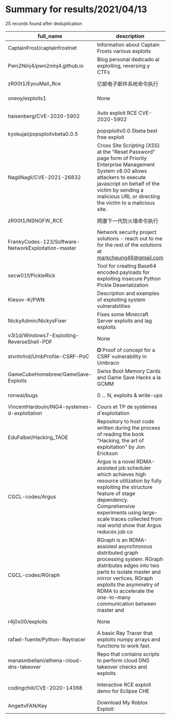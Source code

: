 
# Summary for results/2021/04/13
    
25 records found after deduplication

| full_name | description | html_url | matched_list | matched_count | pushed_at | size | stargazers_count | language | forks_count |
|-----------------------------------------------------|------------------------------------------------------------------------------------------------------------------------------------------------------------------------------------------------------------------------------------------------------------------|------------------------------------------------------------------------|-----------------------------|-----------------|---------------------------|--------|--------------------|-------------|---------------|
| CaptainFrost/captainfrostnet | Information about Captain Frosts various exploits | https://github.com/CaptainFrost/captainfrostnet | ['exploit'] | 1 | 2021-04-13 05:22:06+00:00 | 18 | 0 | | 0 |
| Pwn2Ninj4/pwn2ninj4.github.io | Blog personal dedicado al exploiting, reversing y CTFs | https://github.com/Pwn2Ninj4/pwn2ninj4.github.io | ['exploit'] | 1 | 2021-04-13 18:05:31+00:00 | 464 | 0 | JavaScript | 1 |
| zR00t1/EyouMail_Rce | 亿邮电子邮件系统命令执行 | https://github.com/zR00t1/EyouMail_Rce | ['rce'] | 1 | 2021-04-13 15:13:35+00:00 | 22 | 3 | | 1 |
| oneoy/exploits1 | None | https://github.com/oneoy/exploits1 | ['exploit'] | 1 | 2021-04-13 11:53:26+00:00 | 27 | 0 | JavaScript | 0 |
| haisenberg/CVE-2020-5902 | Auto exploit RCE CVE-2020-5902 | https://github.com/haisenberg/CVE-2020-5902 | ['cve-2', 'exploit', 'rce'] | 3 | 2021-04-13 21:13:23+00:00 | 6 | 1 | Shell | 0 |
| kyokujai/popsploitvbeta0.0.5 | popsploitv0.0.5beta best free exploit | https://github.com/kyokujai/popsploitvbeta0.0.5 | ['exploit'] | 1 | 2021-04-13 04:42:36+00:00 | 16093 | 0 | | 0 |
| NagliNagli/CVE-2021-26832 | Cross Site Scripting (XSS) at the "Reset Password" page form of Priority Enterprise Management System v8.00 allows attackers to execute javascript on behalf of the victim by sending a malicious URL or directing the victim to a malicious site. | https://github.com/NagliNagli/CVE-2021-26832 | ['cve-2'] | 1 | 2021-04-13 04:26:25+00:00 | 1 | 2 | | 0 |
| zR00t1/NSNGFW_RCE | 网康下一代防火墙命令执行 | https://github.com/zR00t1/NSNGFW_RCE | ['rce'] | 1 | 2021-04-13 03:13:07+00:00 | 23 | 10 | | 2 |
| FrankyCodes-123/Software-NetworkExploitation-master | Network security project solutions - reach out to me for the rest of the solutions at markcheung46@gmail.com | https://github.com/FrankyCodes-123/Software-NetworkExploitation-master | ['exploit'] | 1 | 2021-04-13 01:19:35+00:00 | 178 | 0 | C | 0 |
| secw01f/PickleRick | Tool for creating Base64 encoded payloads for exploiting insecure Python Pickle Deserialization | https://github.com/secw01f/PickleRick | ['exploit'] | 1 | 2021-04-13 00:40:15+00:00 | 186 | 1 | Python | 0 |
| Klesov-K/PWN | Description and examples of exploiting system vulnerabilities | https://github.com/Klesov-K/PWN | ['exploit'] | 1 | 2021-04-13 08:09:06+00:00 | 2983 | 0 | C | 0 |
| NickyAdmin/NickysFixer | Fixes some Minecraft Server exploits and lag exploits | https://github.com/NickyAdmin/NickysFixer | ['exploit'] | 1 | 2021-04-13 08:22:44+00:00 | 124 | 2 | Java | 1 |
| v3l1d/Windows7-Exploiting-ReverseShell-PDF | None | https://github.com/v3l1d/Windows7-Exploiting-ReverseShell-PDF | ['exploit'] | 1 | 2021-04-13 12:39:28+00:00 | 1680 | 2 | | 1 |
| stvnhrlnd/UmbProfile-CSRF-PoC | :negative_squared_cross_mark: Proof of concept for a CSRF vulnerability in Umbraco | https://github.com/stvnhrlnd/UmbProfile-CSRF-PoC | ['vulnerability poc'] | 1 | 2021-04-13 15:49:46+00:00 | 13570 | 0 | JavaScript | 0 |
| GameCubeHomebrew/GameSave-Exploits | Swiss Boot Memory Cards and Game Save Hacks a la GCMM | https://github.com/GameCubeHomebrew/GameSave-Exploits | ['exploit'] | 1 | 2021-04-13 16:55:57+00:00 | 122 | 1 | JavaScript | 0 |
| ronwai/bugs | 0 ... N, exploits & write-ups | https://github.com/ronwai/bugs | ['exploit'] | 1 | 2021-04-13 03:19:48+00:00 | 587 | 0 | Objective-C | 0 |
| VincentHardouin/ING4-systemes-d-exploitation | Cours et TP de systèmes d'exploitation | https://github.com/VincentHardouin/ING4-systemes-d-exploitation | ['exploit'] | 1 | 2021-04-13 14:56:58+00:00 | 74 | 0 | C | 0 |
| EduFalbel/Hacking_TAOE | Repository to host code written during the process of reading the book "Hacking, the art of exploitation" by Jon Erickson | https://github.com/EduFalbel/Hacking_TAOE | ['exploit'] | 1 | 2021-04-13 09:36:35+00:00 | 163 | 0 | C | 0 |
| CGCL-codes/Argus | Argus is a novel RDMA-assisted job scheduler which achieves high resource utilization by fully exploiting the structure feature of stage dependency. Comprehensive experiments using large-scale traces collected from real world show that Argus reduces job co | https://github.com/CGCL-codes/Argus | ['exploit'] | 1 | 2021-04-13 13:27:48+00:00 | 182867 | 9 | Scala | 6 |
| CGCL-codes/RGraph | RGraph is an RDMA-assisted asynchronous distributed graph processing system. RGraph distributes edges into two parts to isolate master and mirror vertices. RGraph exploits the asymmetry of RDMA to accelerate the one-to-many communication between master and | https://github.com/CGCL-codes/RGraph | ['exploit'] | 1 | 2021-04-13 11:02:53+00:00 | 4393 | 11 | C++ | 7 |
| r4j0x00/exploits | None | https://github.com/r4j0x00/exploits | ['exploit'] | 1 | 2021-04-13 14:44:53+00:00 | 38 | 2342 | JavaScript | 705 |
| rafael-fuente/Python-Raytracer | A basic Ray Tracer that exploits numpy arrays and functions to work fast. | https://github.com/rafael-fuente/Python-Raytracer | ['exploit'] | 1 | 2021-04-13 13:02:59+00:00 | 16424 | 281 | Python | 23 |
| manasmbellani/athena-cloud-dns-takeover | Repo that contains scripts to perform cloud DNS takeover checks and exploits | https://github.com/manasmbellani/athena-cloud-dns-takeover | ['exploit'] | 1 | 2021-04-13 15:45:18+00:00 | 31 | 3 | Shell | 3 |
| codingchili/CVE-2020-14368 | Interactive RCE exploit demo for Eclipse CHE | https://github.com/codingchili/CVE-2020-14368 | ['cve-2', 'exploit', 'rce'] | 3 | 2021-04-13 19:15:06+00:00 | 551 | 1 | HTML | 0 |
| AngeltvFAN/Key | Download My Roblox Exploit: | https://github.com/AngeltvFAN/Key | ['exploit'] | 1 | 2021-04-13 23:24:03+00:00 | 1 | 0 | | 0 |
